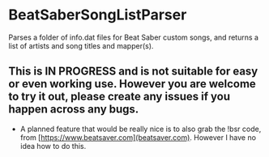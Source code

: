 # BeatSaberSongListParser
 Parses a folder of info.dat files for Beat Saber custom songs, and returns a list of artists and song titles and mapper(s).
 
 ## This is IN PROGRESS and is not suitable for easy or even working use. However you are welcome to try it out, please create any issues if you happen across any bugs.
 
 - A planned feature that would be really nice is to also grab the !bsr code, from [https://www.beatsaver.com](beatsaver.com). However I have no idea how to do this.
